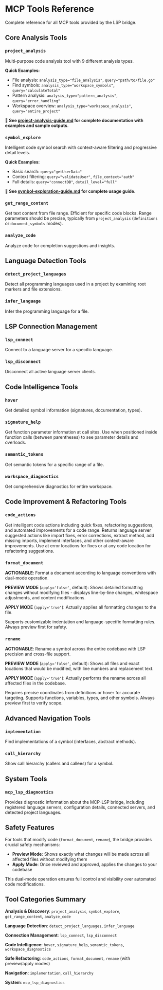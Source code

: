 # MCP Tools Reference

Complete reference for all MCP tools provided by the LSP bridge.

## Core Analysis Tools

### `project_analysis`
Multi-purpose code analysis tool with 9 different analysis types.

**Quick Examples:**
- File analysis: `analysis_type="file_analysis"`, `query="path/to/file.go"`
- Find symbols: `analysis_type="workspace_symbols"`, `query="calculateTotal"`
- Pattern analysis: `analysis_type="pattern_analysis"`, `query="error_handling"`
- Workspace overview: `analysis_type="workspace_analysis"`, `query="entire_project"`

**📖 See [project-analysis-guide.md](project-analysis-guide.md) for complete documentation with examples and sample outputs.**

### `symbol_explore`
Intelligent code symbol search with context-aware filtering and progressive detail levels.

**Quick Examples:**
- Basic search: `query="getUserData"`
- Context filtering: `query="validateUser"`, `file_context="auth"`
- Full details: `query="connectDB"`, `detail_level="full"`

**📖 See [symbol-exploration-guide.md](symbol-exploration-guide.md) for complete usage guide.**

### `get_range_content`
Get text content from file range. Efficient for specific code blocks. Range parameters should be precise, typically from `project_analysis` (`definitions` or `document_symbols` modes).

### `analyze_code`
Analyze code for completion suggestions and insights.

## Language Detection Tools

### `detect_project_languages`
Detect all programming languages used in a project by examining root markers and file extensions.

### `infer_language`
Infer the programming language for a file.

## LSP Connection Management

### `lsp_connect`
Connect to a language server for a specific language.

### `lsp_disconnect`
Disconnect all active language server clients.

## Code Intelligence Tools

### `hover`
Get detailed symbol information (signatures, documentation, types).

### `signature_help`
Get function parameter information at call sites. Use when positioned inside function calls (between parentheses) to see parameter details and overloads.

### `semantic_tokens`
Get semantic tokens for a specific range of a file.

### `workspace_diagnostics`
Get comprehensive diagnostics for entire workspace.

## Code Improvement & Refactoring Tools

### `code_actions`
Get intelligent code actions including quick fixes, refactoring suggestions, and automated improvements for a code range. Returns language server suggested actions like import fixes, error corrections, extract method, add missing imports, implement interfaces, and other context-aware improvements. Use at error locations for fixes or at any code location for refactoring suggestions.

### `format_document`
**ACTIONABLE**: Format a document according to language conventions with dual-mode operation.

**PREVIEW MODE** (`apply='false'`, default): Shows detailed formatting changes without modifying files - displays line-by-line changes, whitespace adjustments, and content modifications.

**APPLY MODE** (`apply='true'`): Actually applies all formatting changes to the file.

Supports customizable indentation and language-specific formatting rules. Always preview first for safety.

### `rename`
**ACTIONABLE**: Rename a symbol across the entire codebase with LSP precision and cross-file support.

**PREVIEW MODE** (`apply='false'`, default): Shows all files and exact locations that would be modified, with line numbers and replacement text.

**APPLY MODE** (`apply='true'`): Actually performs the rename across all affected files in the codebase.

Requires precise coordinates from definitions or hover for accurate targeting. Supports functions, variables, types, and other symbols. Always preview first to verify scope.

## Advanced Navigation Tools

### `implementation`
Find implementations of a symbol (interfaces, abstract methods).

### `call_hierarchy`
Show call hierarchy (callers and callees) for a symbol.

## System Tools

### `mcp_lsp_diagnostics`
Provides diagnostic information about the MCP-LSP bridge, including registered language servers, configuration details, connected servers, and detected project languages.

## Safety Features

For tools that modify code (`format_document`, `rename`), the bridge provides crucial safety mechanisms:

- **Preview Mode**: Shows exactly what changes will be made across all affected files without modifying them
- **Apply Mode**: Once reviewed and approved, applies the changes to your codebase

This dual-mode operation ensures full control and visibility over automated code modifications.

## Tool Categories Summary

**Analysis & Discovery**: `project_analysis`, `symbol_explore`, `get_range_content`, `analyze_code`

**Language Detection**: `detect_project_languages`, `infer_language`

**Connection Management**: `lsp_connect`, `lsp_disconnect`

**Code Intelligence**: `hover`, `signature_help`, `semantic_tokens`, `workspace_diagnostics`

**Safe Refactoring**: `code_actions`, `format_document`, `rename` (with preview/apply modes)

**Navigation**: `implementation`, `call_hierarchy`

**System**: `mcp_lsp_diagnostics`
